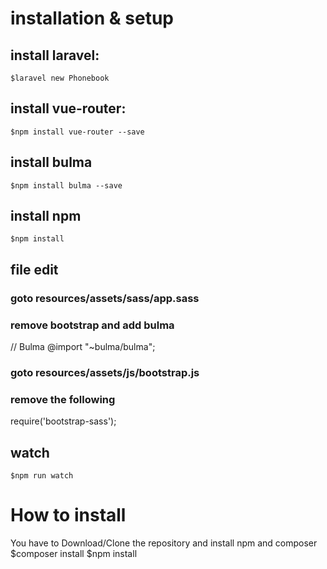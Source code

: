 # installation & setup
## install laravel:
    $laravel new Phonebook

## install vue-router:
    $npm install vue-router --save

## install bulma
    $npm install bulma --save

## install npm
    $npm install

## file edit
### goto resources/assets/sass/app.sass
### remove bootstrap and add bulma
// Bulma
@import "~bulma/bulma";

### goto resources/assets/js/bootstrap.js
### remove the following
require('bootstrap-sass');

## watch
    $npm run watch

# How to install
You have to Download/Clone the repository and install npm and composer
$composer install
$npm install
